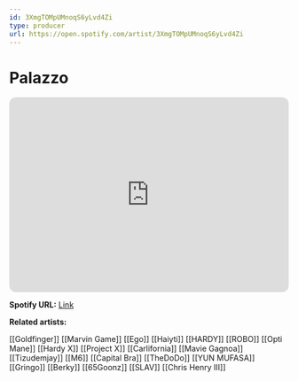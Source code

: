 ```yaml
---
id: 3XmgTOMpUMnoqS6yLvd4Zi
type: producer
url: https://open.spotify.com/artist/3XmgTOMpUMnoqS6yLvd4Zi
---
```

# Palazzo

<iframe style="border-radius:12px" src="https://open.spotify.com/embed/artist/3XmgTOMpUMnoqS6yLvd4Zi" width="100%" height="352" frameBorder="0" allowfullscreen="" allow="autoplay; clipboard-write; encrypted-media; fullscreen; picture-in-picture" loading="lazy"></iframe>

**Spotify URL:** [Link](https://open.spotify.com/artist/3XmgTOMpUMnoqS6yLvd4Zi)

**Related artists:**

[[Goldfinger]]
[[Marvin Game]]
[[Ego]]
[[Haiyti]]
[[HARDY]]
[[ROBO]]
[[Opti Mane]]
[[Hardy X]]
[[Project X]]
[[Carlifornia]]
[[Mavie Gagnoa]]
[[Tizudemjay]]
[[M6]]
[[Capital Bra]]
[[TheDoDo]]
[[YUN MUFASA]]
[[Gringo]]
[[Berky]]
[[65Goonz]]
[[SLAV]]
[[Chris Henry III]]
